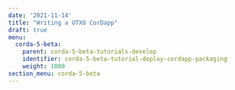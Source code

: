 ```yaml
---
date: '2021-11-14'
title: "Writing a UTXO CorDapp"
draft: true
menu:
  corda-5-beta:
    parent: corda-5-beta-tutorials-develop
    identifier: corda-5-beta-tutorial-deploy-cordapp-packaging
    weight: 1000
section_menu: corda-5-beta
---
```

